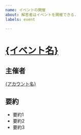 ```yaml
---
name: イベントの開催
about: 解答者はイベントを開催できる.
labels: event

---
```


# [{イベント名}](https://playground-i.com/contents/{イベンドのID}/)

## 主催者

[{アカウント名}](https://github.com/{アカウント名})

## 要約

- 要約1
- 要約2
- 要約3
